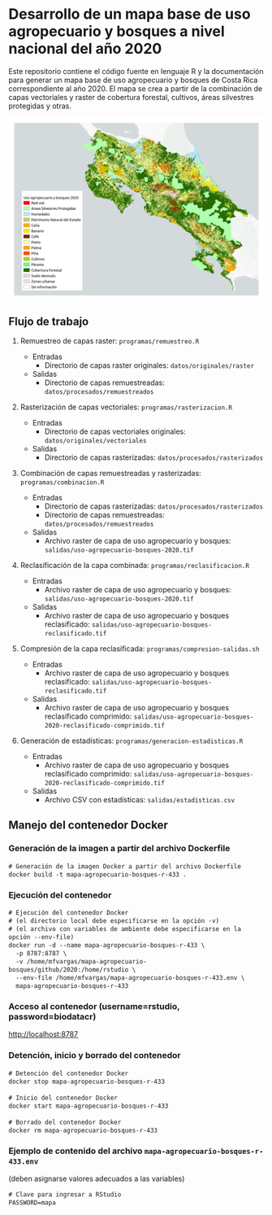 # Desarrollo de un mapa base de uso agropecuario y bosques a nivel nacional del año 2020
Este repositorio contiene el código fuente en lenguaje R y la documentación para generar un mapa base de uso agropecuario y bosques de Costa Rica correspondiente al año 2020. El mapa se crea a partir de la combinación de capas vectoriales y raster de cobertura forestal, cultivos, áreas silvestres protegidas y otras.

![](salidas/uso-agropecuario-bosques-2020-reclasificado-comprimido.png)

## Flujo de trabajo

1. Remuestreo de capas raster: `programas/remuestreo.R`
    - Entradas
        - Directorio de capas raster originales: `datos/originales/raster`
    - Salidas
        - Directorio de capas remuestreadas: `datos/procesados/remuestreados`
        
2. Rasterización de capas vectoriales: `programas/rasterizacion.R`
    - Entradas
        - Directorio de capas vectoriales originales: `datos/originales/vectoriales`
    - Salidas
        - Directorio de capas rasterizadas: `datos/procesados/rasterizados`
        
3. Combinación de capas remuestreadas y rasterizadas: `programas/combinacion.R`
    - Entradas
        - Directorio de capas rasterizadas: `datos/procesados/rasterizados`
        - Directorio de capas remuestreadas: `datos/procesados/remuestreados`
    - Salidas
        - Archivo raster de capa de uso agropecuario y bosques: `salidas/uso-agropecuario-bosques-2020.tif`
        
4. Reclasificación de la capa combinada: `programas/reclasificacion.R`
    - Entradas
        - Archivo raster de capa de uso agropecuario y bosques: `salidas/uso-agropecuario-bosques-2020.tif`
    - Salidas
        - Archivo raster de capa de uso agropecuario y bosques reclasificado: `salidas/uso-agropecuario-bosques-reclasificado.tif`
        
5. Compresión de la capa reclasificada: `programas/compresion-salidas.sh`
    - Entradas
        - Archivo raster de capa de uso agropecuario y bosques reclasificado: `salidas/uso-agropecuario-bosques-reclasificado.tif`
    - Salidas
        - Archivo raster de capa de uso agropecuario y bosques reclasificado comprimido: `salidas/uso-agropecuario-bosques-2020-reclasificado-comprimido.tif`
        
6. Generación de estadísticas: `programas/generacion-estadisticas.R`
    - Entradas
        - Archivo raster de capa de uso agropecuario y bosques reclasificado comprimido: `salidas/uso-agropecuario-bosques-2020-reclasificado-comprimido.tif`
    - Salidas
        - Archivo CSV con estadísticas: `salidas/estadisticas.csv`

## Manejo del contenedor Docker

### Generación de la imagen a partir del archivo Dockerfile
```shell
# Generación de la imagen Docker a partir del archivo Dockerfile
docker build -t mapa-agropecuario-bosques-r-433 .
```

### Ejecución del contenedor
```shell
# Ejecución del contenedor Docker
# (el directorio local debe especificarse en la opción -v)
# (el archivo con variables de ambiente debe especificarse en la opción --env-file)
docker run -d --name mapa-agropecuario-bosques-r-433 \
  -p 8787:8787 \
  -v /home/mfvargas/mapa-agropecuario-bosques/github/2020:/home/rstudio \
  --env-file /home/mfvargas/mapa-agropecuario-bosques-r-433.env \
  mapa-agropecuario-bosques-r-433
```
  
### Acceso al contenedor (username=rstudio, password=biodatacr)
[http://localhost:8787](http://localhost:8787)

### Detención, inicio y borrado del contenedor
```shell
# Detención del contenedor Docker
docker stop mapa-agropecuario-bosques-r-433

# Inicio del contenedor Docker
docker start mapa-agropecuario-bosques-r-433

# Borrado del contenedor Docker
docker rm mapa-agropecuario-bosques-r-433
```

### Ejemplo de contenido del archivo `mapa-agropecuario-bosques-r-433.env`
(deben asignarse valores adecuados a las variables)
```shell
# Clave para ingresar a RStudio
PASSWORD=mapa
```
